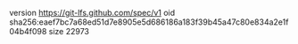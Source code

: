 version https://git-lfs.github.com/spec/v1
oid sha256:eaef7bc7a68ed51d7e8905e5d686186a183f39b45a47c80e834a2e1f04b4f098
size 22973
